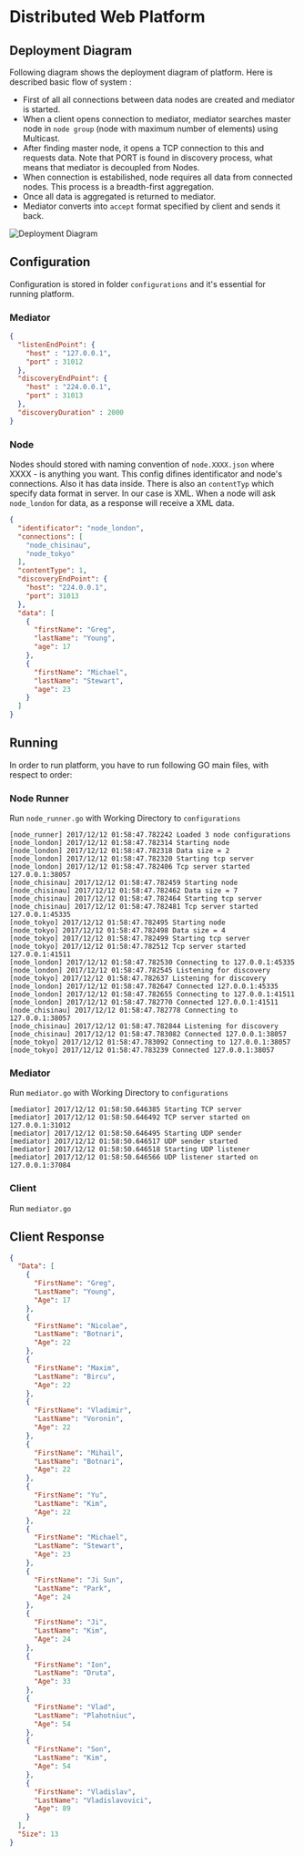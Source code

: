 # Distributed Web Platform

## Deployment Diagram

Following diagram shows the deployment diagram of platform. Here is described basic flow of system :

- First of all all connections between data nodes are created and mediator is started.
- When a client opens connection to mediator, mediator searches master node in `node group` (node with maximum number of elements) using Multicast.
- After finding master node, it opens a TCP connection to this and requests data. Note that PORT is found in discovery process, what means that mediator is decoupled from Nodes.
- When connection is estabilished, node requires all data from connected nodes. This process is a breadth-first aggregation.
- Once all data is aggregated is returned to mediator.
- Mediator converts into `accept` format specified by client and sends it back.

![Deployment Diagram](/images/deployment_diagram.png)

## Configuration

Configuration is stored in folder `configurations` and it's essential for running platform.

### Mediator

```json
{
  "listenEndPoint": {
    "host" : "127.0.0.1",
    "port" : 31012
  },
  "discoveryEndPoint": {
    "host" : "224.0.0.1",
    "port" : 31013
  },
  "discoveryDuration" : 2000
}
```

### Node

Nodes should stored with naming convention of `node.XXXX.json` where XXXX - is anything you want. This config difines identificator and node's connections. Also it has data inside. There is also an `contentTyp` which specify data format in server. In our case is XML. When a node will ask `node_london` for data, as a response will receive a XML data.

```json
{
  "identificator": "node_london",
  "connections": [
    "node_chisinau",
    "node_tokyo"
  ],
  "contentType": 1,
  "discoveryEndPoint": {
    "host": "224.0.0.1",
    "port": 31013
  },
  "data": [
    {
      "firstName": "Greg",
      "lastName": "Young",
      "age": 17
    },
    {
      "firstName": "Michael",
      "lastName": "Stewart",
      "age": 23
    }
  ]
}
```

## Running

In order to run platform, you have to run following GO main files, with respect to order:

### Node Runner

Run `node_runner.go` with Working Directory to `configurations`

```
[node_runner] 2017/12/12 01:58:47.782242 Loaded 3 node configurations
[node_london] 2017/12/12 01:58:47.782314 Starting node
[node_london] 2017/12/12 01:58:47.782318 Data size = 2
[node_london] 2017/12/12 01:58:47.782320 Starting tcp server
[node_london] 2017/12/12 01:58:47.782406 Tcp server started 127.0.0.1:38057
[node_chisinau] 2017/12/12 01:58:47.782459 Starting node
[node_chisinau] 2017/12/12 01:58:47.782462 Data size = 7
[node_chisinau] 2017/12/12 01:58:47.782464 Starting tcp server
[node_chisinau] 2017/12/12 01:58:47.782481 Tcp server started 127.0.0.1:45335
[node_tokyo] 2017/12/12 01:58:47.782495 Starting node
[node_tokyo] 2017/12/12 01:58:47.782498 Data size = 4
[node_tokyo] 2017/12/12 01:58:47.782499 Starting tcp server
[node_tokyo] 2017/12/12 01:58:47.782512 Tcp server started 127.0.0.1:41511
[node_london] 2017/12/12 01:58:47.782530 Connecting to 127.0.0.1:45335
[node_london] 2017/12/12 01:58:47.782545 Listening for discovery
[node_tokyo] 2017/12/12 01:58:47.782637 Listening for discovery
[node_london] 2017/12/12 01:58:47.782647 Connected 127.0.0.1:45335
[node_london] 2017/12/12 01:58:47.782655 Connecting to 127.0.0.1:41511
[node_london] 2017/12/12 01:58:47.782770 Connected 127.0.0.1:41511
[node_chisinau] 2017/12/12 01:58:47.782778 Connecting to 127.0.0.1:38057
[node_chisinau] 2017/12/12 01:58:47.782844 Listening for discovery
[node_chisinau] 2017/12/12 01:58:47.783082 Connected 127.0.0.1:38057
[node_tokyo] 2017/12/12 01:58:47.783092 Connecting to 127.0.0.1:38057
[node_tokyo] 2017/12/12 01:58:47.783239 Connected 127.0.0.1:38057
```

### Mediator

Run `mediator.go` with Working Directory to `configurations`

```
[mediator] 2017/12/12 01:58:50.646385 Starting TCP server
[mediator] 2017/12/12 01:58:50.646492 TCP server started on 127.0.0.1:31012
[mediator] 2017/12/12 01:58:50.646495 Starting UDP sender
[mediator] 2017/12/12 01:58:50.646517 UDP sender started
[mediator] 2017/12/12 01:58:50.646518 Starting UDP listener
[mediator] 2017/12/12 01:58:50.646566 UDP listener started on 127.0.0.1:37084
```

### Client

Run `mediator.go`

## Client Response

```json
{
  "Data": [
    {
      "FirstName": "Greg",
      "LastName": "Young",
      "Age": 17
    },
    {
      "FirstName": "Nicolae",
      "LastName": "Botnari",
      "Age": 22
    },
    {
      "FirstName": "Maxim",
      "LastName": "Bircu",
      "Age": 22
    },
    {
      "FirstName": "Vladimir",
      "LastName": "Voronin",
      "Age": 22
    },
    {
      "FirstName": "Mihail",
      "LastName": "Botnari",
      "Age": 22
    },
    {
      "FirstName": "Yu",
      "LastName": "Kim",
      "Age": 22
    },
    {
      "FirstName": "Michael",
      "LastName": "Stewart",
      "Age": 23
    },
    {
      "FirstName": "Ji Sun",
      "LastName": "Park",
      "Age": 24
    },
    {
      "FirstName": "Ji",
      "LastName": "Kim",
      "Age": 24
    },
    {
      "FirstName": "Ion",
      "LastName": "Druta",
      "Age": 33
    },
    {
      "FirstName": "Vlad",
      "LastName": "Plahotniuc",
      "Age": 54
    },
    {
      "FirstName": "Son",
      "LastName": "Kim",
      "Age": 54
    },
    {
      "FirstName": "Vladislav",
      "LastName": "Vladislavovici",
      "Age": 89
    }
  ],
  "Size": 13
}
```